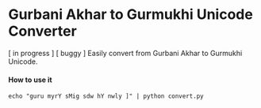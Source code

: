Gurbani Akhar to Gurmukhi Unicode Converter
===========================================
[ in progress ] [ buggy ]
Easily convert from Gurbani Akhar to Gurmukhi Unicode.

#### How to use it
`echo "guru myrY sMig sdw hY nwly ]" | python convert.py`